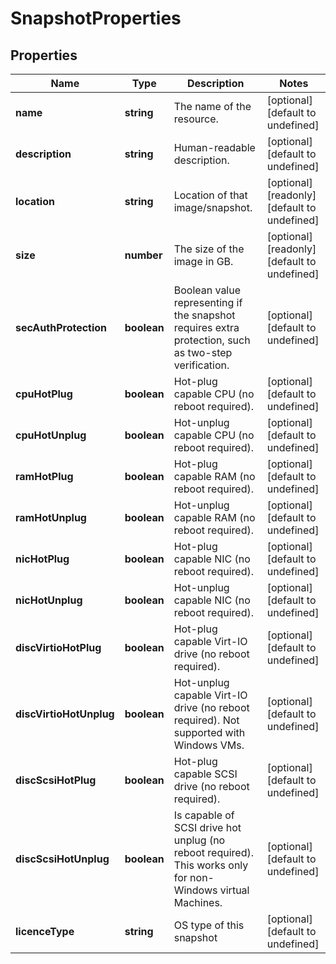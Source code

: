 # SnapshotProperties

## Properties
| Name | Type | Description | Notes |
| ------------ | ------------- | ------------- | ------------- |
| **name** | **string** | The name of the  resource. | [optional] [default to undefined] |
| **description** | **string** | Human-readable description. | [optional] [default to undefined] |
| **location** | **string** | Location of that image/snapshot.  | [optional] [readonly] [default to undefined] |
| **size** | **number** | The size of the image in GB. | [optional] [readonly] [default to undefined] |
| **secAuthProtection** | **boolean** | Boolean value representing if the snapshot requires extra protection, such as two-step verification. | [optional] [default to undefined] |
| **cpuHotPlug** | **boolean** | Hot-plug capable CPU (no reboot required). | [optional] [default to undefined] |
| **cpuHotUnplug** | **boolean** | Hot-unplug capable CPU (no reboot required). | [optional] [default to undefined] |
| **ramHotPlug** | **boolean** | Hot-plug capable RAM (no reboot required). | [optional] [default to undefined] |
| **ramHotUnplug** | **boolean** | Hot-unplug capable RAM (no reboot required). | [optional] [default to undefined] |
| **nicHotPlug** | **boolean** | Hot-plug capable NIC (no reboot required). | [optional] [default to undefined] |
| **nicHotUnplug** | **boolean** | Hot-unplug capable NIC (no reboot required). | [optional] [default to undefined] |
| **discVirtioHotPlug** | **boolean** | Hot-plug capable Virt-IO drive (no reboot required). | [optional] [default to undefined] |
| **discVirtioHotUnplug** | **boolean** | Hot-unplug capable Virt-IO drive (no reboot required). Not supported with Windows VMs. | [optional] [default to undefined] |
| **discScsiHotPlug** | **boolean** | Hot-plug capable SCSI drive (no reboot required). | [optional] [default to undefined] |
| **discScsiHotUnplug** | **boolean** | Is capable of SCSI drive hot unplug (no reboot required). This works only for non-Windows virtual Machines. | [optional] [default to undefined] |
| **licenceType** | **string** | OS type of this snapshot | [optional] [default to undefined] |



